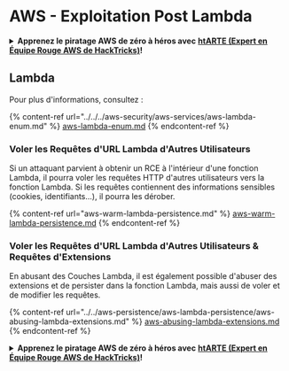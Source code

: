 # AWS - Exploitation Post Lambda

<details>

<summary><strong>Apprenez le piratage AWS de zéro à héros avec</strong> <a href="https://training.hacktricks.xyz/courses/arte"><strong>htARTE (Expert en Équipe Rouge AWS de HackTricks)</strong></a><strong>!</strong></summary>

Autres moyens de soutenir HackTricks :

* Si vous souhaitez voir votre **entreprise annoncée dans HackTricks** ou **télécharger HackTricks en PDF**, consultez les [**PLANS D'ABONNEMENT**](https://github.com/sponsors/carlospolop)!
* Obtenez le [**merchandising officiel PEASS & HackTricks**](https://peass.creator-spring.com)
* Découvrez [**La Famille PEASS**](https://opensea.io/collection/the-peass-family), notre collection de [**NFTs exclusifs**](https://opensea.io/collection/the-peass-family)
* **Rejoignez le** 💬 [**groupe Discord**](https://discord.gg/hRep4RUj7f) ou le [**groupe telegram**](https://t.me/peass) ou **suivez-moi** sur **Twitter** 🐦 [**@carlospolopm**](https://twitter.com/carlospolopm)**.**
* **Partagez vos astuces de piratage en soumettant des PR aux dépôts github** [**HackTricks**](https://github.com/carlospolop/hacktricks) et [**HackTricks Cloud**](https://github.com/carlospolop/hacktricks-cloud).

</details>

## Lambda

Pour plus d'informations, consultez :

{% content-ref url="../../../aws-security/aws-services/aws-lambda-enum.md" %}
[aws-lambda-enum.md](../../../aws-security/aws-services/aws-lambda-enum.md)
{% endcontent-ref %}

### Voler les Requêtes d'URL Lambda d'Autres Utilisateurs

Si un attaquant parvient à obtenir un RCE à l'intérieur d'une fonction Lambda, il pourra voler les requêtes HTTP d'autres utilisateurs vers la fonction Lambda. Si les requêtes contiennent des informations sensibles (cookies, identifiants...), il pourra les dérober.

{% content-ref url="aws-warm-lambda-persistence.md" %}
[aws-warm-lambda-persistence.md](aws-warm-lambda-persistence.md)
{% endcontent-ref %}

### Voler les Requêtes d'URL Lambda d'Autres Utilisateurs & Requêtes d'Extensions

En abusant des Couches Lambda, il est également possible d'abuser des extensions et de persister dans la fonction Lambda, mais aussi de voler et de modifier les requêtes.

{% content-ref url="../../aws-persistence/aws-lambda-persistence/aws-abusing-lambda-extensions.md" %}
[aws-abusing-lambda-extensions.md](../../aws-persistence/aws-lambda-persistence/aws-abusing-lambda-extensions.md)
{% endcontent-ref %}

<details>

<summary><strong>Apprenez le piratage AWS de zéro à héros avec</strong> <a href="https://training.hacktricks.xyz/courses/arte"><strong>htARTE (Expert en Équipe Rouge AWS de HackTricks)</strong></a><strong>!</strong></summary>

Autres moyens de soutenir HackTricks :

* Si vous souhaitez voir votre **entreprise annoncée dans HackTricks** ou **télécharger HackTricks en PDF**, consultez les [**PLANS D'ABONNEMENT**](https://github.com/sponsors/carlospolop)!
* Obtenez le [**merchandising officiel PEASS & HackTricks**](https://peass.creator-spring.com)
* Découvrez [**La Famille PEASS**](https://opensea.io/collection/the-peass-family), notre collection de [**NFTs exclusifs**](https://opensea.io/collection/the-peass-family)
* **Rejoignez le** 💬 [**groupe Discord**](https://discord.gg/hRep4RUj7f) ou le [**groupe telegram**](https://t.me/peass) ou **suivez-moi** sur **Twitter** 🐦 [**@carlospolopm**](https://twitter.com/carlospolopm)**.**
* **Partagez vos astuces de piratage en soumettant des PR aux dépôts github** [**HackTricks**](https://github.com/carlospolop/hacktricks) et [**HackTricks Cloud**](https://github.com/carlospolop/hacktricks-cloud).

</details>
